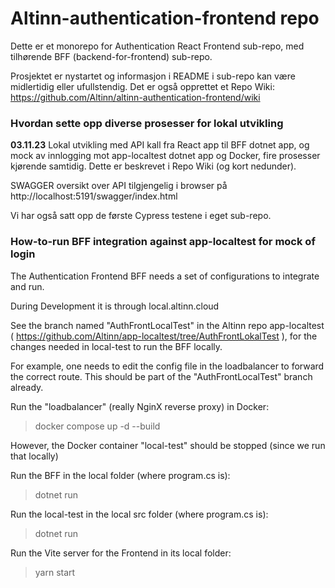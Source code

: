 # Altinn-authentication-frontend repo
Dette er et monorepo for Authentication React Frontend sub-repo, med tilhørende BFF (backend-for-frontend) sub-repo. 

Prosjektet er nystartet og informasjon i README i sub-repo kan være midlertidig eller ufullstendig. Det er også opprettet et Repo Wiki: https://github.com/Altinn/altinn-authentication-frontend/wiki

### Hvordan sette opp diverse prosesser for lokal utvikling
<b>03.11.23</b>
Lokal utvikling med API kall fra React app til BFF dotnet app, og mock av innlogging mot app-localtest dotnet app og Docker, fire prosesser kjørende samtidig. Dette er beskrevet i Repo Wiki (og kort nedunder).


SWAGGER oversikt over API tilgjengelig i browser på 
http://localhost:5191/swagger/index.html

Vi har også satt opp de første Cypress testene i eget sub-repo.

### How-to-run BFF integration against app-localtest for mock of login
The Authentication Frontend BFF needs a set of configurations to integrate and run.

During Development it is through local.altinn.cloud

See the branch named "AuthFrontLocalTest" in the Altinn repo app-localtest ( https://github.com/Altinn/app-localtest/tree/AuthFrontLokalTest ), for the changes needed in local-test to run the BFF locally.

For example, one needs to edit the config file in the loadbalancer to forward the correct route. This should be part of the "AuthFrontLocalTest" branch already.

Run the "loadbalancer" (really NginX reverse proxy) in Docker: 
> docker compose up -d --build  

However, the Docker container "local-test" should be stopped (since we run that locally)

Run the BFF in the local folder (where program.cs is):  
> dotnet run

Run the local-test in the local src folder (where program.cs is):
> dotnet run

Run the Vite server for the Frontend in its local folder: 
> yarn start

